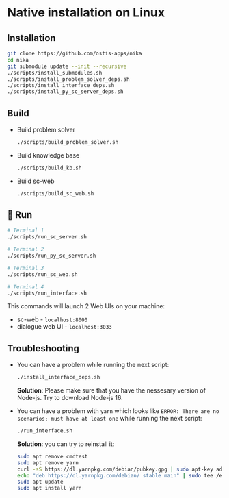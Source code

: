 # Native installation on Linux

## Installation

```sh
git clone https://github.com/ostis-apps/nika
cd nika
git submodule update --init --recursive
./scripts/install_submodules.sh
./scripts/install_problem_solver_deps.sh
./scripts/install_interface_deps.sh
./scripts/install_py_sc_server_deps.sh
```

## Build

- Build problem solver

  ```sh
  ./scripts/build_problem_solver.sh
  ```

- Build knowledge base

  ```sh
  ./scripts/build_kb.sh
  ```

- Build sc-web

  ```sh
  ./scripts/build_sc_web.sh
  ```

## 🚀 Run

  ```sh
  # Terminal 1
  ./scripts/run_sc_server.sh

  # Terminal 2
  ./scripts/run_py_sc_server.sh
  
  # Terminal 3
  ./scripts/run_sc_web.sh
  
  # Terminal 4
  ./scripts/run_interface.sh
  ```

  This commands will launch 2 Web UIs on your machine:

- sc-web - `localhost:8000`
- dialogue web UI - `localhost:3033`

## Troubleshooting

- You can have a problem while running the next script:

  ```sh
  ./install_interface_deps.sh
  ```
  
  **Solution**: Please make sure that you have the nessesary version of Node-js. Try to download Node-js 16.

- You can have a problem with `yarn` which looks like `ERROR: There are no scenarios; must have at least one` while running the next script:

  ```sh
  ./run_interface.sh
  ```

  **Solution**: you can try to reinstall it:

    ```sh
    sudo apt remove cmdtest
    sudo apt remove yarn
    curl -sS https://dl.yarnpkg.com/debian/pubkey.gpg | sudo apt-key add -
    echo "deb https://dl.yarnpkg.com/debian/ stable main" | sudo tee /etc/apt/sources.list.d/yarn.list
    sudo apt update
    sudo apt install yarn
    ```
